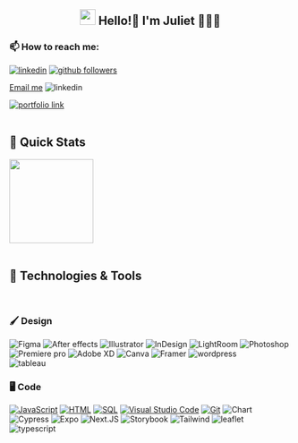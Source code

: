 
<!--
**juliet-jskim/juliet-jskim** is a ✨ _special_ ✨ repository because its `README.md` (this file) appears on your GitHub profile.

Here are some ideas to get you started:

- 🔭 I’m currently working on ...
- 🌱 I’m currently learning ...
- 👯 I’m looking to collaborate on ...
- 🤔 I’m looking for help with ...
- 💬 Ask me about ...
- 📫 How to reach me: ...
- 😄 Pronouns: ...
- ⚡ Fun fact: ...
-->

<h2 align="center"><img src="./media/waving-hand.gif" width="28"> Hello!👋 I'm Juliet 👩🏻‍💻</h2>
<p align="center">
<!--   <a href="https://www.youtube.com/channel/UCn2VFm7Fkd9cuSD6GIJw6mw?sub_confirmation=1">
  <img alt="youtube subscribers" title="Subscribe to my YouTube channel" src="https://img.shields.io/youtube/channel/subscribers/UCn2VFm7Fkd9cuSD6GIJw6mw?color=%23E05D44&label=SUBSCRIBE&logo=youtube&style=for-the-badge&labelColor=CE4630"/>
  </a> -->
  <h3> 📫 How to reach me: </h3>
  <a href="https://www.linkedin.com/in/julietjskim/">
  <img alt="linkedin" title="Linkedin Profile" src="https://img.shields.io/badge/linkedin-%230077B5.svg?&style=for-the-badge&logo=linkedin&logoColor=white"/></a>

  <a href="https://github.com/juliet-jskim">
  <img alt="github followers" title="Follow me on Github" src="https://img.shields.io/github/followers/juliet-jskim?color=%23E1AD0E&labelColor=C79600&style=for-the-badge&logo=github&label=Follow"/></a>

  <a href="mailto:juliet.js.kim@gmail.com">Email me</a>
  <img alt="linkedin" title="Gmail" src="https://img.shields.io/badge/Gmail-D14836?style=for-the-badge&logo=gmail&logoColor=white"/></a>

  <a href="https://juliet-kim.vercel.app/">
  <img alt="portfolio link" src="https://img.shields.io/badge/Portfolio-255E63?style=for-the-badge&logo=About.me&logoColor=white"/>
  </a>
  <br><br>
</p>

<h2 align='left'> 🚀 Quick Stats </h2>
<div>
<!-- <img src='https://github-readme-stats.vercel.app/api?username=juliet-jskim&show_icons=true&theme=radical&hide=contribs' height='150"'> -->
<img src='https://github-readme-stats.vercel.app/api/top-langs/?username=juliet-jskim&layout=compact&theme=radical' height='150"'>
</div>
<br>

<h2 align='left'> 🔨 Technologies & Tools </h2>
<p>
<br>
<h3> 🖌️ Design </h3>
<img alt="Figma" src="https://img.shields.io/badge/Figma-F24E1E?style=for-the-badge&logo=figma&logoColor=white"/>
<img alt="After effects" src="https://img.shields.io/badge/Adobe%20after%20affects-CF96FD?style=for-the-badge&logo=Adobe%20after%20effects&logoColor=393665"/>
<img alt="Illustrator" src="https://img.shields.io/badge/Adobe%20Illustrator-FF9A00?style=for-the-badge&logo=adobe%20illustrator&logoColor=white"/>
<img alt="InDesign" src="https://img.shields.io/badge/Adobe%20InDesign-FF3366?style=for-the-badge&logo=Adobe%20InDesign&logoColor=white"/>
<img alt="LightRoom" src="https://img.shields.io/badge/Adobe%20Lightroom-31A8FF?style=for-the-badge&logo=Adobe%20Lightroom&logoColor=white"/>
<img alt="Photoshop" src="https://img.shields.io/badge/Adobe%20Photoshop-31A8FF?style=for-the-badge&logo=Adobe%20Photoshop&logoColor=black "/>
<img alt="Premiere pro" src="https://img.shields.io/badge/Adobe%20Premiere%20Pro-9999FF?style=for-the-badge&logo=Adobe%20Premiere%20Pro&logoColor=white"/>
<img alt="Adobe XD" src="https://img.shields.io/badge/Adobe%20XD-470137?style=for-the-badge&logo=Adobe%20XD&logoColor=#FF61F6"/>
<img alt="Canva" src="https://img.shields.io/badge/Canva-%2300C4CC.svg?&style=for-the-badge&logo=Canva&logoColor=white"/>
<img alt="Framer" src="https://img.shields.io/badge/Framer-black?style=for-the-badge&logo=framer&logoColor=blue"/>
<img alt="wordpress" src="https://img.shields.io/badge/Wordpress-21759B?style=for-the-badge&logo=wordpress&logoColor=white"/>
<br>
<img alt="tableau" src="https://img.shields.io/badge/Tableau-E97627?style=for-the-badge&logo=Tableau&logoColor=white"/>
</p>

<p>
<h3> 🖥️ Code </h3>
<a href="https://github.com/search?q=user%3ATrevisanGMW+language%3Ajavascript"><img alt="JavaScript" src="https://img.shields.io/badge/JavaScript-F7DF1E.svg?logo=javascript&logoColor=black"></a>
<a href="https://github.com/search?q=user%3ATrevisanGMW+language%3Ahtml"><img alt="HTML" src="https://img.shields.io/badge/HTML-E34F26.svg?logo=html5&logoColor=white"></a>
<a href="https://github.com/search?q=user%3ATrevisanGMW+language%3Asql"><img alt="SQL" src="https://img.shields.io/badge/SQL-025E8C.svg?logo=amazon-dynamodb&logoColor=white"></a>
<a href="#"><img alt="Visual Studio Code" src="https://img.shields.io/badge/Visual%20Studio%20Code-0078d7.svg?logo=visual-studio-code&logoColor=white"></a>
<a href="#"><img alt="Git" src="https://img.shields.io/badge/Git-F05033.svg?logo=git&logoColor=white"></a>
<img alt="Chart" src="https://img.shields.io/badge/Chart%20js-FF6384?style=for-the-badge&logo=chartdotjs&logoColor=white"/>
<img alt="Cypress" src="https://img.shields.io/badge/Cypress-17202C?style=for-the-badge&logo=cypress&logoColor=white"/>
<img alt="Expo" src="https://img.shields.io/badge/Expo-1B1F23?style=for-the-badge&logo=expo&logoColor=white"/>
<img alt="Next.JS" src="https://img.shields.io/badge/next%20js-000000?style=for-the-badge&logo=nextdotjs&logoColor=white"/>
<img alt="Storybook" src="https://img.shields.io/badge/storybook-FF4785?style=for-the-badge&logo=storybook&logoColor=white"/>
<img alt="Tailwind" src="https://img.shields.io/badge/Tailwind_CSS-38B2AC?style=for-the-badge&logo=tailwind-css&logoColor=white"/>
<img alt="leaflet" src="https://img.shields.io/badge/Leaflet-199900?style=for-the-badge&logo=Leaflet&logoColor=white"/>
<img alt="typescript" src="https://img.shields.io/badge/TypeScript-007ACC?style=for-the-badge&logo=typescript&logoColor=white"/>
</p>
